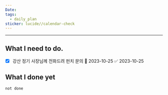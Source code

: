 ```yaml
---
Date: 
tags:
  - daily_plan
sticker: lucide//calendar-check
---
```

---
## What I need to do.

- [x] 강산 정기 사장님께 전화드려 펀치 문의 📅 2023-10-25 ✅ 2023-10-25



## What I done yet
```tasks
not done
```
